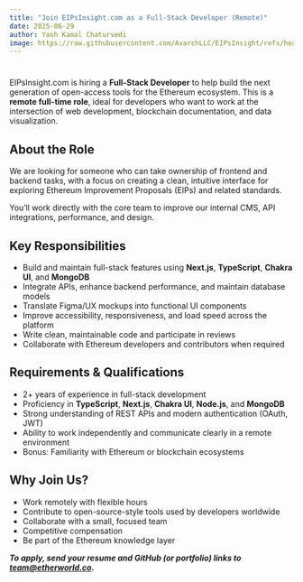 ```yaml
---
title: "Join EIPsInsight.com as a Full-Stack Developer (Remote)"
date: 2025-06-29
author: Yash Kamal Chaturvedi
image: https://raw.githubusercontent.com/AvarchLLC/EIPsInsight/refs/heads/main/public/hiring-full-stack-developer.png
---
```


# 

EIPsInsight.com is hiring a **Full-Stack Developer** to help build the next generation of open-access tools for the Ethereum ecosystem. This is a **remote full-time role**, ideal for developers who want to work at the intersection of web development, blockchain documentation, and data visualization.

## About the Role

We are looking for someone who can take ownership of frontend and backend tasks, with a focus on creating a clean, intuitive interface for exploring Ethereum Improvement Proposals (EIPs) and related standards.

You’ll work directly with the core team to improve our internal CMS, API integrations, performance, and design.

## Key Responsibilities

- Build and maintain full-stack features using **Next.js**, **TypeScript**, **Chakra UI**, and **MongoDB**  
- Integrate APIs, enhance backend performance, and maintain database models  
- Translate Figma/UX mockups into functional UI components  
- Improve accessibility, responsiveness, and load speed across the platform  
- Write clean, maintainable code and participate in reviews  
- Collaborate with Ethereum developers and contributors when required  

## Requirements & Qualifications

- 2+ years of experience in full-stack development  
- Proficiency in **TypeScript**, **Next.js**, **Chakra UI**, **Node.js**, and **MongoDB**  
- Strong understanding of REST APIs and modern authentication (OAuth, JWT)  
- Ability to work independently and communicate clearly in a remote environment  
- Bonus: Familiarity with Ethereum or blockchain ecosystems  

## Why Join Us?

- Work remotely with flexible hours  
- Contribute to open-source-style tools used by developers worldwide  
- Collaborate with a small, focused team  
- Competitive compensation  
- Be part of the Ethereum knowledge layer  

***To apply, send your resume and GitHub (or portfolio) links to team@etherworld.co.***
